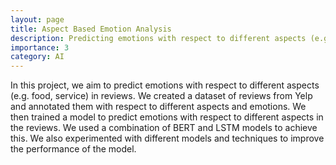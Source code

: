 ```yaml
---
layout: page
title: Aspect Based Emotion Analysis
description: Predicting emotions with respect to different aspects (e.g. food, service) in reviews
importance: 3
category: AI
---
```


In this project, we aim to predict emotions with respect to different aspects (e.g. food, service) in reviews. We created a dataset of reviews from Yelp and annotated them with respect to different aspects and emotions. We then trained a model to predict emotions with respect to different aspects in the reviews. We used a combination of BERT and LSTM models to achieve this. We also experimented with different models and techniques to improve the performance of the model.
